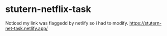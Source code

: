 # stutern-netflix-task
Noticed my link was flaggedd by netlify so i had to modify.
https://stutern-net-task.netlify.app/
